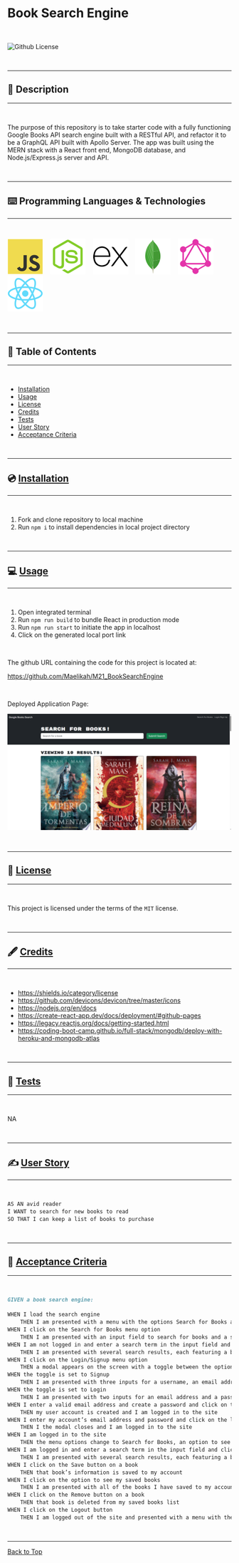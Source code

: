 # Book Search Engine

</br>

![Github License](https://img.shields.io/badge/license-MIT-blue.svg)

</br>

---

##   📝 Description


---

</br>

The purpose of this repository is to take starter code with a fully functioning Google Books API search engine built with a RESTful API, and refactor it to be a GraphQL API built with Apollo Server. The app was built using the MERN stack with a React front end, MongoDB database, and Node.js/Express.js server and API. 

</br>

---


##   ⌨️ Programming Languages & Technologies
---

</br>

<div style="display: inline_block">

[![JavaScript](./assets/javascript.svg)](https://devdocs.io/javascript/)
&nbsp;&nbsp;
[![NodeJS](./assets/nodejs.svg)](https://nodejs.org/en/docs)
&nbsp;&nbsp;
![ExpressJS](./assets/expressjs.svg)
&nbsp;&nbsp;
![MongoDB](./assets/mongodb.svg)
&nbsp;&nbsp;
![GraphQL](./assets/graphql.svg)
&nbsp;&nbsp;
![React](./assets/react.svg)
&nbsp;&nbsp;



</div>

</br>


---

## 📑 Table of Contents

---

</br>

- [Installation](#💿-installation)
- [Usage](#💻-usage)
- [License](#🔏-license)
- [Credits](#🖋️-credits)
- [Tests](#🧪-tests)
- [User Story](#✍️-user-story)
- [Acceptance Criteria](#👏-acceptance-criteria)


</br>


---

##  💿 [Installation](#📑-table-of-contents)

---

</br>

1. Fork and clone repository to local machine 
2. Run `npm i` to install dependencies in local project directory



</br>


---

##   💻 [Usage](#📑-table-of-contents)

---

</br>

1. Open integrated terminal
2. Run `npm run build` to bundle React in production mode
3. Run `npm run start` to initiate the app in localhost
4. Click on the generated local port link


</br>

The github URL containing the code for this project is located at:

https://github.com/Maelikah/M21_BookSearchEngine

</br>


Deployed Application Page:



![Screenshot](/assets/screenshot.png)

</br>


---

##  🔏 [License](#📑-table-of-contents)

---

</br>


 This project is licensed under the terms of the `MIT` license. 


</br>


---

## 🖋️ [Credits](#📑-table-of-contents)

---

</br>


- https://shields.io/category/license
- https://github.com/devicons/devicon/tree/master/icons
- https://nodejs.org/en/docs
- https://create-react-app.dev/docs/deployment/#github-pages
- https://legacy.reactjs.org/docs/getting-started.html
- https://coding-boot-camp.github.io/full-stack/mongodb/deploy-with-heroku-and-mongodb-atlas


</br>


---

##   🧪 [Tests](#📑-table-of-contents)

---

</br>



NA


</br>


---

## ✍️ [User Story](#📑-table-of-contents)

---

</br>

```md
AS AN avid reader
I WANT to search for new books to read
SO THAT I can keep a list of books to purchase
```


</br>

---

## 👏 [Acceptance Criteria](#📑-table-of-contents)

---

</br>


```md
GIVEN a book search engine:

WHEN I load the search engine
    THEN I am presented with a menu with the options Search for Books and Login/Signup and an input field to search for books and a submit button
WHEN I click on the Search for Books menu option
    THEN I am presented with an input field to search for books and a submit button
WHEN I am not logged in and enter a search term in the input field and click the submit button
    THEN I am presented with several search results, each featuring a book’s title, author, description, image, and a link to that book on the Google Books site
WHEN I click on the Login/Signup menu option
    THEN a modal appears on the screen with a toggle between the option to log in or sign up
WHEN the toggle is set to Signup
    THEN I am presented with three inputs for a username, an email address, and a password, and a signup button
WHEN the toggle is set to Login
    THEN I am presented with two inputs for an email address and a password and login button
WHEN I enter a valid email address and create a password and click on the signup button
    THEN my user account is created and I am logged in to the site
WHEN I enter my account’s email address and password and click on the login button
    THEN I the modal closes and I am logged in to the site
WHEN I am logged in to the site
    THEN the menu options change to Search for Books, an option to see my saved books, and Logout
WHEN I am logged in and enter a search term in the input field and click the submit button
    THEN I am presented with several search results, each featuring a book’s title, author, description, image, and a link to that book on the Google Books site and a button to save a book to my account
WHEN I click on the Save button on a book
    THEN that book’s information is saved to my account
WHEN I click on the option to see my saved books
    THEN I am presented with all of the books I have saved to my account, each featuring the book’s title, author, description, image, and a link to that book on the Google Books site and a button to remove a book from my account
WHEN I click on the Remove button on a book
    THEN that book is deleted from my saved books list
WHEN I click on the Logout button
    THEN I am logged out of the site and presented with a menu with the options Search for Books and Login/Signup and an input field to search for books and a submit button  
```

</br>


---

[Back to Top](#book-search-engine)

